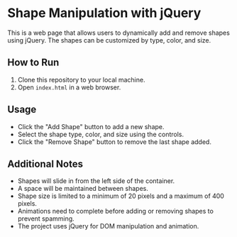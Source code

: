 # Shape Manipulation with jQuery

This is a web page that allows users to dynamically add and remove shapes using jQuery. The shapes can be customized by type, color, and size.

## How to Run

1. Clone this repository to your local machine.
2. Open `index.html` in a web browser.

## Usage

- Click the "Add Shape" button to add a new shape.
- Select the shape type, color, and size using the controls.
- Click the "Remove Shape" button to remove the last shape added.

## Additional Notes

- Shapes will slide in from the left side of the container.
- A space will be maintained between shapes.
- Shape size is limited to a minimum of 20 pixels and a maximum of 400 pixels.
- Animations need to complete before adding or removing shapes to prevent spamming.
- The project uses jQuery for DOM manipulation and animation.

